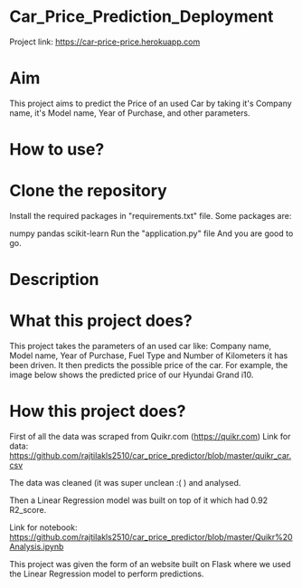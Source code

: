 # Car_Price_Prediction_Deployment

Project link: https://car-price-price.herokuapp.com

# Aim

This project aims to predict the Price of an used Car by taking it's Company name, it's Model name, Year of Purchase, and other parameters.

# How to use?

# Clone the repository

Install the required packages in "requirements.txt" file.
Some packages are:

numpy
pandas
scikit-learn
Run the "application.py" file And you are good to go.

# Description

# What this project does?
This project takes the parameters of an used car like: Company name, Model name, Year of Purchase, Fuel Type and Number of Kilometers it has been driven.
It then predicts the possible price of the car. For example, the image below shows the predicted price of our Hyundai Grand i10.

# How this project does?
First of all the data was scraped from Quikr.com (https://quikr.com) Link for data: https://github.com/rajtilakls2510/car_price_predictor/blob/master/quikr_car.csv

The data was cleaned (it was super unclean :( ) and analysed.

Then a Linear Regression model was built on top of it which had 0.92 R2_score.

Link for notebook: https://github.com/rajtilakls2510/car_price_predictor/blob/master/Quikr%20Analysis.ipynb

This project was given the form of an website built on Flask where we used the Linear Regression model to perform predictions.
